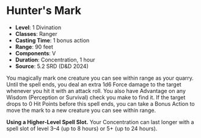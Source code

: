# Hunter's Mark

- **Level**: 1 Divination
- **Classes**: Ranger
- **Casting Time**: 1 bonus action
- **Range**: 90 feet
- **Components**: V
- **Duration**: Concentration, 1 hour
- **Source**: 5.2 SRD (D&D 2024)

You magically mark one creature you can see within range as your quarry. Until the spell ends, you deal an extra 1d6 Force damage to the target whenever you hit it with an attack roll. You also have Advantage on any Wisdom (Perception or Survival) check you make to find it. If the target drops to 0 Hit Points before this spell ends, you can take a Bonus Action to move the mark to a new creature you can see within range.

**Using a Higher-Level Spell Slot.** Your Concentration can last longer with a spell slot of level 3–4 (up to 8 hours) or 5+ (up to 24 hours).
